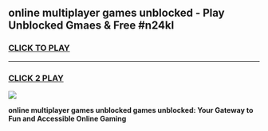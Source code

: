 
## online multiplayer games unblocked - Play Unblocked Gmaes & Free #n24kl
<h3>
<a href="https://news.freeplayer.one?title=online_multiplayer_games_unblocked&ref=24F">CLICK TO PLAY</a></h3>
<hr>

<h3>
<a href="https://news.freeplayer.one?title=online_multiplayer_games_unblocked&ref=24F">CLICK 2 PLAY</a>
  
</h3>

<a href="https://news.freeplayer.one?title=online_multiplayer_games_unblocked&ref=24F/"><img src="https://clearcache.store/games.png"></a>


**online multiplayer games unblocked games unblocked: Your Gateway to Fun and Accessible Online Gaming**
